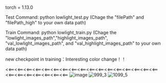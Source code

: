 
torch = 1.13.0

Test Command: python lowlight_test.py
(Chage the "filePath" and "filePath_high" to your own data path)


Train Command: python lowlight_train.py 
(Chage the "lowlight_images_path","highlight_images_path", "val_lowlight_images_path", and "val_highlight_images_path" to your own data path)


new checkpoint in training：Interesting color change！！

<<==<<==<<==<<==<<==<<==<<==<<==<<==<<==<<==<<==<<==<<==<<==<<==<<==<<==<<==<<==<<==<<==<<==<<==
![image](https://github.com/hitzhangyu/FLW-Net/assets/30136020/a4614d6f-52dc-44ac-a9a0-5426111d12f8)
![999_3](https://github.com/hitzhangyu/FLW-Net/assets/30136020/cd9ce204-768d-4a08-9df4-2baafa72fb75)
![1099_5](https://github.com/hitzhangyu/FLW-Net/assets/30136020/b9d40da9-ff48-47e1-a6a4-98d4f7641d75)


